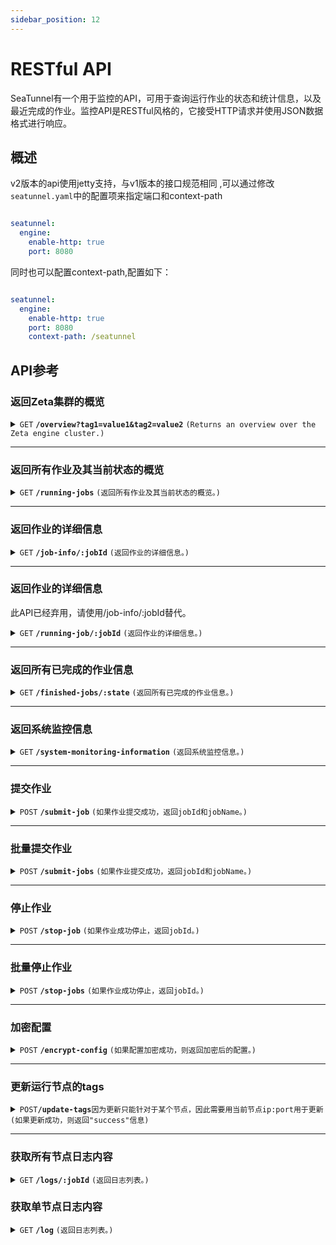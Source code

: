 ```yaml
---
sidebar_position: 12
---
```


# RESTful API

SeaTunnel有一个用于监控的API，可用于查询运行作业的状态和统计信息，以及最近完成的作业。监控API是RESTful风格的，它接受HTTP请求并使用JSON数据格式进行响应。

## 概述

v2版本的api使用jetty支持，与v1版本的接口规范相同 ,可以通过修改`seatunnel.yaml`中的配置项来指定端口和context-path
```yaml

seatunnel:
  engine:
    enable-http: true
    port: 8080
```

同时也可以配置context-path,配置如下：

```yaml

seatunnel:
  engine:
    enable-http: true
    port: 8080
    context-path: /seatunnel
```

## API参考

### 返回Zeta集群的概览

<details>
 <summary><code>GET</code> <code><b>/overview?tag1=value1&tag2=value2</b></code> <code>(Returns an overview over the Zeta engine cluster.)</code></summary>

#### 参数

> |  参数名称  | 是否必传 | 参数类型 |           参数描述           |
> |--------|------|------|--------------------------|
> | tag键值对 | 否    | 字符串  | 一组标签值, 通过该标签值过滤满足条件的节点信息 |

#### 响应

```json
{
    "projectVersion":"2.3.5-SNAPSHOT",
    "gitCommitAbbrev":"DeadD0d0",
    "totalSlot":"0",
    "unassignedSlot":"0",
    "works":"1",
    "runningJobs":"0",
    "finishedJobs":"0",
    "failedJobs":"0",
    "cancelledJobs":"0"
}
```

**注意:**
- 当你使用`dynamic-slot`时, 返回结果中的`totalSlot`和`unassignedSlot`将始终为0. 设置为固定的slot值后, 将正确返回集群中总共的slot数量以及未分配的slot数量.
- 当添加标签过滤后, `works`, `totalSlot`, `unassignedSlot`将返回满足条件的节点的相关指标. 注意`runningJobs`等job相关指标为集群级别结果, 无法根据标签进行过滤.

</details>

------------------------------------------------------------------------------------------

### 返回所有作业及其当前状态的概览

<details>
 <summary><code>GET</code> <code><b>/running-jobs</b></code> <code>(返回所有作业及其当前状态的概览。)</code></summary>

#### 参数

#### 响应

```json
[
  {
    "jobId": "",
    "jobName": "",
    "jobStatus": "",
    "createTime": "",
    "jobDag": {
      "jobId": "",
      "envOptions": [],
      "vertexInfoMap": [
        {
          "vertexId": 1,
          "type": "",
          "vertexName": "",
          "tablePaths": [
            ""
          ]
        }
      ],
      "pipelineEdges": {}
    },
    "pluginJarsUrls": [
    ],
    "isStartWithSavePoint": false,
    "metrics": {
      "sourceReceivedCount": "",
      "sinkWriteCount": ""
    }
  }
]
```

</details>

------------------------------------------------------------------------------------------

### 返回作业的详细信息

<details>
 <summary><code>GET</code> <code><b>/job-info/:jobId</b></code> <code>(返回作业的详细信息。)</code></summary>

#### 参数

> | 参数名称  | 是否必传 | 参数类型 |  参数描述  |
> |-------|------|------|--------|
> | jobId | 是    | long | job id |

#### 响应

```json
{
  "jobId": "",
  "jobName": "",
  "jobStatus": "",
  "createTime": "",
  "jobDag": {
    "jobId": "",
    "envOptions": [],
    "vertexInfoMap": [
      {
        "vertexId": 1,
        "type": "",
        "vertexName": "",
        "tablePaths": [
          ""
        ]
      }
    ],
    "pipelineEdges": {}
  },
  "metrics": {
    "SourceReceivedCount": "",
    "SourceReceivedQPS": "",
    "SourceReceivedBytes": "",
    "SourceReceivedBytesPerSeconds": "",
    "SinkWriteCount": "",
    "SinkWriteQPS": "",
    "SinkWriteBytes": "",
    "SinkWriteBytesPerSeconds": "",
    "TableSourceReceivedCount": {},
    "TableSourceReceivedBytes": {},
    "TableSourceReceivedBytesPerSeconds": {},
    "TableSourceReceivedQPS": {},
    "TableSinkWriteCount": {},
    "TableSinkWriteQPS": {},
    "TableSinkWriteBytes": {},
    "TableSinkWriteBytesPerSeconds": {}
  },
  "finishedTime": "",
  "errorMsg": null,
  "envOptions": {
  },
  "pluginJarsUrls": [
  ],
  "isStartWithSavePoint": false
}
```

`jobId`, `jobName`, `jobStatus`, `createTime`, `jobDag`, `metrics` 字段总会返回.
`envOptions`, `pluginJarsUrls`, `isStartWithSavePoint` 字段在Job在RUNNING状态时会返回
`finishedTime`, `errorMsg` 字段在Job结束时会返回，结束状态为不为RUNNING，可能为FINISHED，可能为CANCEL

当我们查询不到这个Job时，返回结果为：

```json
{
  "jobId" : ""
}
```

</details>

------------------------------------------------------------------------------------------

### 返回作业的详细信息

此API已经弃用，请使用/job-info/:jobId替代。

<details>
 <summary><code>GET</code> <code><b>/running-job/:jobId</b></code> <code>(返回作业的详细信息。)</code></summary>

#### 参数

> | 参数名称  | 是否必传 | 参数类型 |  参数描述  |
> |-------|------|------|--------|
> | jobId | 是    | long | job id |

#### 响应

```json
{
  "jobId": "",
  "jobName": "",
  "jobStatus": "",
  "createTime": "",
  "jobDag": {
    "jobId": "",
    "envOptions": [],
    "vertexInfoMap": [
      {
        "vertexId": 1,
        "type": "",
        "vertexName": "",
        "tablePaths": [
          ""
        ]
      }
    ],
    "pipelineEdges": {}
  },
  "metrics": {
    "sourceReceivedCount": "",
    "sinkWriteCount": ""
  },
  "finishedTime": "",
  "errorMsg": null,
  "envOptions": {
  },
  "pluginJarsUrls": [
  ],
  "isStartWithSavePoint": false
}
```

`jobId`, `jobName`, `jobStatus`, `createTime`, `jobDag`, `metrics` 字段总会返回.
`envOptions`, `pluginJarsUrls`, `isStartWithSavePoint` 字段在Job在RUNNING状态时会返回
`finishedTime`, `errorMsg` 字段在Job结束时会返回，结束状态为不为RUNNING，可能为FINISHED，可能为CANCEL

当我们查询不到这个Job时，返回结果为：

```json
{
  "jobId" : ""
}
```

</details>

------------------------------------------------------------------------------------------

### 返回所有已完成的作业信息

<details>
 <summary><code>GET</code> <code><b>/finished-jobs/:state</b></code> <code>(返回所有已完成的作业信息。)</code></summary>

#### 参数

> | 参数名称  |   是否必传   |  参数类型  |                               参数描述                               |
> |-------|----------|--------|------------------------------------------------------------------|
> | state | optional | string | finished job status. `FINISHED`,`CANCELED`,`FAILED`,`UNKNOWABLE` |

#### 响应

```json
[
  {
    "jobId": "",
    "jobName": "",
    "jobStatus": "",
    "errorMsg": null,
    "createTime": "",
    "finishTime": "",
    "jobDag": {
      "jobId": "",
      "envOptions": [],
      "vertexInfoMap": [
        {
          "vertexId": 1,
          "type": "",
          "vertexName": "",
          "tablePaths": [
            ""
          ]
        }
      ],
      "pipelineEdges": {}
    },
    "metrics": ""
  }
]
```

</details>

------------------------------------------------------------------------------------------

### 返回系统监控信息

<details>
 <summary><code>GET</code> <code><b>/system-monitoring-information</b></code> <code>(返回系统监控信息。)</code></summary>

#### 参数

#### 响应

```json
[
  {
    "processors":"8",
    "physical.memory.total":"16.0G",
    "physical.memory.free":"16.3M",
    "swap.space.total":"0",
    "swap.space.free":"0",
    "heap.memory.used":"135.7M",
    "heap.memory.free":"440.8M",
    "heap.memory.total":"576.5M",
    "heap.memory.max":"3.6G",
    "heap.memory.used/total":"23.54%",
    "heap.memory.used/max":"3.73%",
    "minor.gc.count":"6",
    "minor.gc.time":"110ms",
    "major.gc.count":"2",
    "major.gc.time":"73ms",
    "load.process":"24.78%",
    "load.system":"60.00%",
    "load.systemAverage":"2.07",
    "thread.count":"117",
    "thread.peakCount":"118",
    "cluster.timeDiff":"0",
    "event.q.size":"0",
    "executor.q.async.size":"0",
    "executor.q.client.size":"0",
    "executor.q.client.query.size":"0",
    "executor.q.client.blocking.size":"0",
    "executor.q.query.size":"0",
    "executor.q.scheduled.size":"0",
    "executor.q.io.size":"0",
    "executor.q.system.size":"0",
    "executor.q.operations.size":"0",
    "executor.q.priorityOperation.size":"0",
    "operations.completed.count":"10",
    "executor.q.mapLoad.size":"0",
    "executor.q.mapLoadAllKeys.size":"0",
    "executor.q.cluster.size":"0",
    "executor.q.response.size":"0",
    "operations.running.count":"0",
    "operations.pending.invocations.percentage":"0.00%",
    "operations.pending.invocations.count":"0",
    "proxy.count":"8",
    "clientEndpoint.count":"0",
    "connection.active.count":"2",
    "client.connection.count":"0",
    "connection.count":"0"
  }
]
```

</details>

------------------------------------------------------------------------------------------

### 提交作业

<details>
<summary><code>POST</code> <code><b>/submit-job</b></code> <code>(如果作业提交成功，返回jobId和jobName。)</code></summary>

#### 参数

> |         参数名称         |   是否必传   |  参数类型  |               参数描述                |
> |----------------------|----------|--------|-----------------------------------|
> | jobId                | optional | string | job id                            |
> | jobName              | optional | string | job name                          |
> | isStartWithSavePoint | optional | string | if job is started with save point |

#### 请求体

```json
{
    "env": {
        "job.mode": "batch"
    },
    "source": [
        {
            "plugin_name": "FakeSource",
            "result_table_name": "fake",
            "row.num": 100,
            "schema": {
                "fields": {
                    "name": "string",
                    "age": "int",
                    "card": "int"
                }
            }
        }
    ],
    "transform": [
    ],
    "sink": [
        {
            "plugin_name": "Console",
            "source_table_name": ["fake"]
        }
    ]
}
```

#### 响应

```json
{
    "jobId": 733584788375666689,
    "jobName": "rest_api_test"
}
```

</details>

------------------------------------------------------------------------------------------


### 批量提交作业

<details>
<summary><code>POST</code> <code><b>/submit-jobs</b></code> <code>(如果作业提交成功，返回jobId和jobName。)</code></summary>

#### 参数(在请求体中params字段中添加)

> |         参数名称         |   是否必传   |  参数类型  |               参数描述                |
> |----------------------|----------|--------|-----------------------------------|
> | jobId                | optional | string | job id                            |
> | jobName              | optional | string | job name                          |
> | isStartWithSavePoint | optional | string | if job is started with save point |



#### 请求体

```json
[
  {
    "params":{
      "jobId":"123456",
      "jobName":"SeaTunnel-01"
    },
    "env": {
      "job.mode": "batch"
    },
    "source": [
      {
        "plugin_name": "FakeSource",
        "result_table_name": "fake",
        "row.num": 1000,
        "schema": {
          "fields": {
            "name": "string",
            "age": "int",
            "card": "int"
          }
        }
      }
    ],
    "transform": [
    ],
    "sink": [
      {
        "plugin_name": "Console",
        "source_table_name": ["fake"]
      }
    ]
  },
  {
    "params":{
      "jobId":"1234567",
      "jobName":"SeaTunnel-02"
    },
    "env": {
      "job.mode": "batch"
    },
    "source": [
      {
        "plugin_name": "FakeSource",
        "result_table_name": "fake",
        "row.num": 1000,
        "schema": {
          "fields": {
            "name": "string",
            "age": "int",
            "card": "int"
          }
        }
      }
    ],
    "transform": [
    ],
    "sink": [
      {
        "plugin_name": "Console",
        "source_table_name": ["fake"]
      }
    ]
  }
]
```

#### 响应

```json
[
  {
    "jobId": "123456",
    "jobName": "SeaTunnel-01"
  },{
    "jobId": "1234567",
    "jobName": "SeaTunnel-02"
  }
]
```

</details>

------------------------------------------------------------------------------------------

### 停止作业

<details>
<summary><code>POST</code> <code><b>/stop-job</b></code> <code>(如果作业成功停止，返回jobId。)</code></summary>

#### 请求体

```json
{
    "jobId": 733584788375666689,
    "isStopWithSavePoint": false # if job is stopped with save point
}
```

#### 响应

```json
{
"jobId": 733584788375666689
}
```

</details>


------------------------------------------------------------------------------------------

### 批量停止作业

<details>
<summary><code>POST</code> <code><b>/stop-jobs</b></code> <code>(如果作业成功停止，返回jobId。)</code></summary>

#### 请求体

```json
[
  {
    "jobId": 881432421482889220,
    "isStopWithSavePoint": false
  },
  {
    "jobId": 881432456517910529,
    "isStopWithSavePoint": false
  }
]
```

#### 响应

```json
[
  {
    "jobId": 881432421482889220
  },
  {
    "jobId": 881432456517910529
  }
]
```

</details>

------------------------------------------------------------------------------------------

### 加密配置

<details>
<summary><code>POST</code> <code><b>/encrypt-config</b></code> <code>(如果配置加密成功，则返回加密后的配置。)</code></summary>
有关自定义加密的更多信息，请参阅文档[配置-加密-解密](../connector-v2/Config-Encryption-Decryption.md).

#### 请求体

```json
{
    "env": {
        "parallelism": 1,
        "shade.identifier":"base64"
    },
    "source": [
        {
            "plugin_name": "MySQL-CDC",
            "schema" : {
                "fields": {
                    "name": "string",
                    "age": "int"
                }
            },
            "result_table_name": "fake",
            "parallelism": 1,
            "hostname": "127.0.0.1",
            "username": "seatunnel",
            "password": "seatunnel_password",
            "table-name": "inventory_vwyw0n"
        }
    ],
    "transform": [
    ],
    "sink": [
        {
            "plugin_name": "Clickhouse",
            "host": "localhost:8123",
            "database": "default",
            "table": "fake_all",
            "username": "seatunnel",
            "password": "seatunnel_password"
        }
    ]
}
```

#### 响应

```json
{
    "env": {
        "parallelism": 1,
        "shade.identifier": "base64"
    },
    "source": [
        {
            "plugin_name": "MySQL-CDC",
            "schema": {
                "fields": {
                    "name": "string",
                    "age": "int"
                }
            },
            "result_table_name": "fake",
            "parallelism": 1,
            "hostname": "127.0.0.1",
            "username": "c2VhdHVubmVs",
            "password": "c2VhdHVubmVsX3Bhc3N3b3Jk",
            "table-name": "inventory_vwyw0n"
        }
    ],
    "transform": [],
    "sink": [
        {
            "plugin_name": "Clickhouse",
            "host": "localhost:8123",
            "database": "default",
            "table": "fake_all",
            "username": "c2VhdHVubmVs",
            "password": "c2VhdHVubmVsX3Bhc3N3b3Jk"
        }
    ]
}
```

</details>

------------------------------------------------------------------------------------------

### 更新运行节点的tags

<details>
<summary><code>POST</code><code><b>/update-tags</b></code><code>因为更新只能针对于某个节点，因此需要用当前节点ip:port用于更新</code><code>(如果更新成功，则返回"success"信息)</code></summary>


#### 更新节点tags
##### 请求体
如果请求参数是`Map`对象，表示要更新当前节点的tags
```json
{
  "tag1": "dev_1",
  "tag2": "dev_2"
}
```
##### 响应

```json
{
  "status": "success",
  "message": "update node tags done."
}
```
#### 移除节点tags
##### 请求体
如果参数为空`Map`对象，表示要清除当前节点的tags
```json
{}
```
##### 响应
响应体将为：
```json
{
  "status": "success",
  "message": "update node tags done."
}
```

#### 请求参数异常
- 如果请求参数为空

##### 响应

```json
{
    "status": "fail",
    "message": "Request body is empty."
}
```
- 如果参数不是`Map`对象
##### 响应

```json
{
  "status": "fail",
  "message": "Invalid JSON format in request body."
}
```
</details>


------------------------------------------------------------------------------------------

### 获取所有节点日志内容

<details>
 <summary><code>GET</code> <code><b>/logs/:jobId</b></code> <code>(返回日志列表。)</code></summary></summary>

#### 请求参数

#### 参数(在请求体中params字段中添加)

> |         参数名称         |   是否必传   |  参数类型  |               参数描述                |
> |----------------------|----------|--------|-----------------------------------|
> | jobId                | optional | string | job id                            |

当`jobId`为空时，返回所有节点的日志信息，否则返回指定`jobId`在所有节点的的日志列表。

#### 响应

返回请求节点的日志列表、内容

#### 返回所有日志文件列表

如果你想先查看日志列表，可以通过`GET`请求获取日志列表，`http://localhost:8080/logs?format=json`

```json
[
  {
    "node": "localhost:8080",
    "logLink": "http://localhost:8080/logs/job-899485770241277953.log",
    "logName": "job-899485770241277953.log"
  },
  {
    "node": "localhost:8080",
    "logLink": "http://localhost:8080/logs/job-899470314109468673.log",
    "logName": "job-899470314109468673.log"
  }
]
```

当前支持的格式有`json`和`html`，默认为`html`。


#### 例子

获取所有节点jobId为`733584788375666689`的日志信息：`http://localhost:8080/logs/733584788375666689`
获取所有节点日志列表：`http://localhost:8080/logs`
获取所有节点日志列表以JSON格式返回：`http://localhost:8080/logs?format=json`
获取日志文件内容：`http://localhost:8080/logs/job-898380162133917698.log`


</details>


### 获取单节点日志内容

<details>
 <summary><code>GET</code> <code><b>/log</b></code> <code>(返回日志列表。)</code></summary></summary>

#### 响应

返回请求节点的日志列表

#### 例子

获取当前节点的日志列表：`http://localhost:5801/log`
获取日志文件内容：`http://localhost:5801/log/job-898380162133917698.log``

</details>
